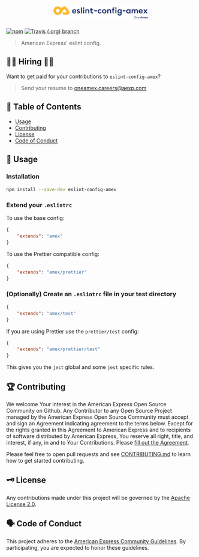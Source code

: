 <h1 align="center">
  <img src='https://github.com/americanexpress/eslint-config-amex/raw/master/eslint-config-amex.png' alt="Eslint Config Amex - One Amex" width='50%'/>
</h1>

[![npm](https://img.shields.io/npm/v/eslint-config-amex)](https://www.npmjs.com/package/eslint-config-amex)
[![Travis (.org) branch](https://img.shields.io/travis/americanexpress/eslint-config-amex/master)](https://travis-ci.org/americanexpress/eslint-config-amex)

> American Express' eslint config.

## 👩‍💻 Hiring 👨‍💻

Want to get paid for your contributions to `eslint-config-amex`?
> Send your resume to oneamex.careers@aexp.com

## 📖 Table of Contents

* [Usage](#-usage)
* [Contributing](#-contributing)
* [License](#-license)
* [Code of Conduct](#-code-of-conduct)

## 🤹‍ Usage

### Installation

```bash
npm install --save-dev eslint-config-amex
```

### Extend your `.eslintrc`

To use the base config:

```json
{
    "extends": "amex"
}
```

To use the Prettier compatible config:

```json
{
    "extends": "amex/prettier"
}
```

### (Optionally) Create an `.eslintrc` file in your test directory

```json
{
    "extends": "amex/test"
}
```

If you are using Prettier use the `prettier/test` config:

```json
{
    "extends": "amex/prettier/test"
}
```

This gives you the `jest` global and some `jest` specific rules.

## 🏆 Contributing

We welcome Your interest in the American Express Open Source Community on Github.
Any Contributor to any Open Source Project managed by the American Express Open
Source Community must accept and sign an Agreement indicating agreement to the
terms below. Except for the rights granted in this Agreement to American Express
and to recipients of software distributed by American Express, You reserve all
right, title, and interest, if any, in and to Your Contributions. Please [fill
out the Agreement](https://cla-assistant.io/americanexpress/eslint-config-amex).

Please feel free to open pull requests and see [CONTRIBUTING.md](./CONTRIBUTING.md) to learn how to get started contributing.

## 🗝️ License

Any contributions made under this project will be governed by the [Apache License 2.0](./LICENSE.txt).

## 🗣️ Code of Conduct

This project adheres to the [American Express Community Guidelines](./CODE_OF_CONDUCT.md).
By participating, you are expected to honor these guidelines.
